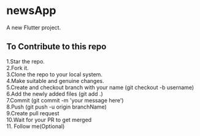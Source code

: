 # newsApp

A new Flutter project.

## To Contribute to this repo
1.Star the repo.  
2.Fork it.  
3.Clone the repo to your local system.  
4.Make suitable and genuine changes.  
5.Create and checkout branch with your name (git checkout -b username)  
6.Add the newly added files (git add .)  
7.Commit (git commit -m 'your message here')  
8.Push (git push -u origin branchName)  
9.Create pull request  
10.Wait for your PR to get merged  
11. Follow me(Optional)  
